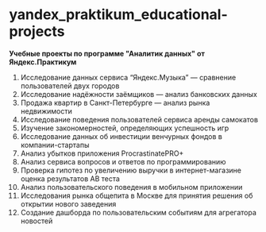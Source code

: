 # yandex_praktikum_educational-projects
**Учебные проекты  по программе "Аналитик данных" от Яндекс.Практикум**
1. Исследование данных сервиса “Яндекс.Музыка” — сравнение пользователей двух городов
2. Исследование надёжности заёмщиков — анализ банковских данных
3. Продажа квартир в Санкт-Петербурге — анализ рынка недвижимости
4. Исследование поведения пользователей сервиса аренды самокатов
5. Изучение закономерностей, определяющих успешность игр
6. Исследование данных об инвестиции венчурных фондов в компании-стартапы
7. Анализ убытков приложения ProcrastinatePRO+
8. Анализ сервиса вопросов и ответов по программированию
9. Проверка гипотез по увеличению выручки в интернет-магазине оценка результатов AB теста
10. Анализ пользовательского поведения в мобильном приложении
11. Исследования рынка общепита в Москве для принятия решения об открытии нового заведения 
12. Создание дашборда по пользовательским событиям для агрегатора новостей

